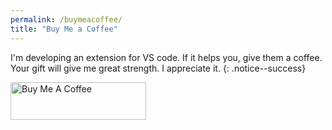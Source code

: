 ```yaml
---
permalink: /buymeacoffee/
title: "Buy Me a Coffee"
---
```


I'm developing an extension for VS code. If it helps you, give them a coffee. Your gift will give me great strength. I appreciate it.
{: .notice--success}

<a href="https://www.buymeacoffee.com/codesuiteapp" target="_blank"><img src="https://cdn.buymeacoffee.com/buttons/v2/default-blue.png" alt="Buy Me A Coffee" style="height: 60px !important;width: 217px !important;" ></a>
